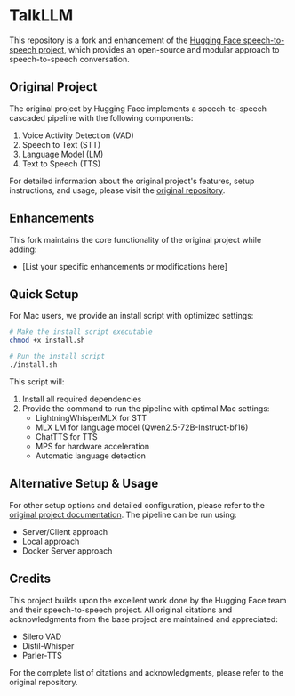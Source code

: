 # TalkLLM

This repository is a fork and enhancement of the [Hugging Face speech-to-speech project](https://github.com/huggingface/speech-to-speech), which provides an open-source and modular approach to speech-to-speech conversation.

## Original Project

The original project by Hugging Face implements a speech-to-speech cascaded pipeline with the following components:
1. Voice Activity Detection (VAD)
2. Speech to Text (STT)
3. Language Model (LM)
4. Text to Speech (TTS)

For detailed information about the original project's features, setup instructions, and usage, please visit the [original repository](https://github.com/huggingface/speech-to-speech).

## Enhancements

This fork maintains the core functionality of the original project while adding:
- [List your specific enhancements or modifications here]

## Quick Setup

For Mac users, we provide an install script with optimized settings:

```bash
# Make the install script executable
chmod +x install.sh

# Run the install script
./install.sh
```

This script will:
1. Install all required dependencies
2. Provide the command to run the pipeline with optimal Mac settings:
   - LightningWhisperMLX for STT
   - MLX LM for language model (Qwen2.5-72B-Instruct-bf16)
   - ChatTTS for TTS
   - MPS for hardware acceleration
   - Automatic language detection

## Alternative Setup & Usage

For other setup options and detailed configuration, please refer to the [original project documentation](https://github.com/huggingface/speech-to-speech). The pipeline can be run using:
- Server/Client approach
- Local approach
- Docker Server approach

## Credits

This project builds upon the excellent work done by the Hugging Face team and their speech-to-speech project. All original citations and acknowledgments from the base project are maintained and appreciated:

- Silero VAD
- Distil-Whisper
- Parler-TTS

For the complete list of citations and acknowledgments, please refer to the original repository.
